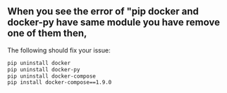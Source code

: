 ## When you see the error of "pip docker and docker-py have same module you have remove one of them then, 
The following should fix your issue:

```bash
pip uninstall docker
pip uninstall docker-py
pip uninstall docker-compose
pip install docker-compose==1.9.0
```

